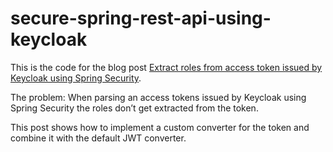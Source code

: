 # secure-spring-rest-api-using-keycloak

This is the code for the blog post [Extract roles from access token issued by Keycloak using Spring Security](https://betweendata.io/posts/secure-spring-rest-api-using-keycloak//).

The problem: When parsing an access tokens issued by Keycloak using Spring Security the roles don’t get extracted from the token.

This post shows how to implement a custom converter for the token and combine it with the default JWT converter.